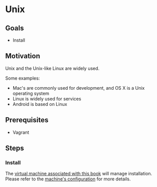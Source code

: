 # Unix

## Goals

* Install

## Motivation

Unix and the Unix-like Linux are widely used. 

Some examples:
* Mac's are commonly used for development, and OS X is a Unix operating system
* Linux is widely used for services
* Android is based on Linux

## Prerequisites

* Vagrant

## Steps

### Install

The [virtual machine associated with this book](tools/vagrant.md) will manage installation. Please refer to the [machine's configuration](../Vagrantfile) for more details.
